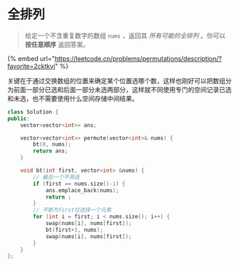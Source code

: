 # 全排列

> 给定一个不含重复数字的数组 `nums` ，返回其 _所有可能的全排列_ 。你可以 **按任意顺序** 返回答案。
>
> &#x20;



{% embed url="https://leetcode.cn/problems/permutations/description/?favorite=2cktkvj" %}

关键在于通过交换数组的位置来确定某个位置选哪个数，这样也刚好可以把数组分为前面一部分已选和后面一部分未选两部分，这样就不同使用专门的空间记录已选和未选，也不需要使用什么空间存储中间结果。

```cpp
class Solution {
public:
    vector<vector<int>> ans;

    vector<vector<int>> permute(vector<int>& nums) {
        bt(0, nums);
        return ans;
    }

    void bt(int first, vector<int> &nums) {
        // 最后一个不用选
        if (first == nums.size()-1) {
            ans.emplace_back(nums);
            return ;
        }
        // 不断为first位选择一个元素
        for (int i = first; i < nums.size(); i++) {
            swap(nums[i], nums[first]);
            bt(first+1, nums);
            swap(nums[i], nums[first]);
        }
    }
};

```
